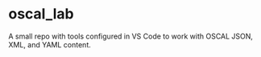 # oscal_lab
A small repo with tools configured in VS Code to work with OSCAL JSON, XML, and YAML content.
